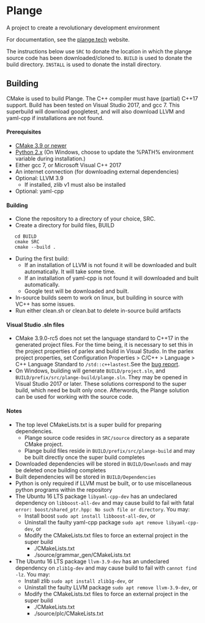 # Plange
A project to create a revolutionary development environment

For documentation, see the [plange.tech](http://plange.tech) website.

The instructions below use `SRC` to donate the location in which the plange source code has been downloaded/cloned to. `BUILD` is used to donate the build directory. `INSTALL` is used to donate the install directory.

## Building
CMake is used to build Plange. The C++ compiler must have (partial) C++17 support. Build has been tested on Visual Studio 2017, and gcc 7. This superbuild will download googletest, and will also download LLVM and yaml-cpp if installations are not found.

#### Prerequisites
 * [CMake 3.9 or newer](https://cmake.org/download/)
 * [Python 2.x](https://www.python.org/downloads/) (On Windows, choose to update the %PATH% environment variable during installation.)
 * Either gcc 7, or Microsoft Visual C++ 2017
 * An internet connection (for downloading external dependencies)
 * Optional: LLVM 3.9
   * If installed, zlib v1 must also be installed
 * Optional: yaml-cpp

#### Building
 * Clone the repository to a directory of your choice, SRC.
 * Create a directory for build files, BUILD
 ```
    cd BUILD
    cmake SRC
    cmake --build .
 ```
 * During the first build:
   * If an installation of LLVM is not found it will be downloaded and built automatically. It will take some time.
   * If an installation of yaml-cpp is not found it will downloaded and built automatically.
   * Google test will be downloaded and built.
 * In-source builds seem to work on linux, but building in source with VC++ has some issues.
 * Run either clean.sh or clean.bat to delete in-source build artifacts
 
 #### Visual Studio .sln files
 * CMake 3.9.0-rc5 does not set the language standard to C++17 in the generated project files. For the time being, it is necessary to set this in the project properties of parlex and build in Visual Studio. In the parlex project properties, set Configuration Properties > C/C++ > Language > C++ Language Standard to `/std::c++lastest`.See the [bug report](https://gitlab.kitware.com/cmake/cmake/issues/17028).
 * On Windows, building will generate `BUILD/project.sln`, and `BUILD/prefix/src/plange-build/plange.sln`. They may be opened in Visual Studio 2017 or later. These solutions correspond to the super build, which need be built only once. Afterwords, the Plange solution can be used for working with the source code.

#### Notes
 * The top level CMakeLists.txt is a super build for preparing dependencies.
   * Plange source code resides in `SRC/source` directory as a separate CMake project.
   * Plange build files reside in `BUILD/prefix/src/plange-build` and may be built directly once the super build completes
 * Downloaded dependencies will be stored in `BUILD/Downloads` and may be deleted once building completes
 * Built dependencies will be stored in `BUILD/Dependencies`
 * Python is only required if LLVM must be built, or to use miscellaneous python programs within the repository
 * The Ubuntu 16 LTS package `libyaml-cpp-dev` has an undeclared dependency on `libboost-all-dev` and may cause build to fail with fatal `error: boost/shared_ptr.hpp: No such file or directory`. You may:
   * Install boost `sudo apt install libboost-all-dev`, or
   * Uninstall the faulty yaml-cpp package `sudo apt remove libyaml-cpp-dev`, or
   * Modify the CMakeLists.txt files to force an external project in the super build
     * ./CMakeLists.txt
     * ./source/grammar_gen/CMakeLists.txt
 * The Ubuntu 16 LTS package `llvm-3.9-dev` has an undeclared dependency on `zlib1g-dev` and may cause build to fail with `cannot find -lz`. You may:
   * Install zlib `sudo apt install zlib1g-dev`, or
   * Uninstall the faulty LLVM package `sudo apt remove llvm-3.9-dev`, or
   * Modify the CMakeLists.txt files to force an external project in the super build
     * ./CMakeLists.txt
     * ./source/plc/CMakeLists.txt
 
